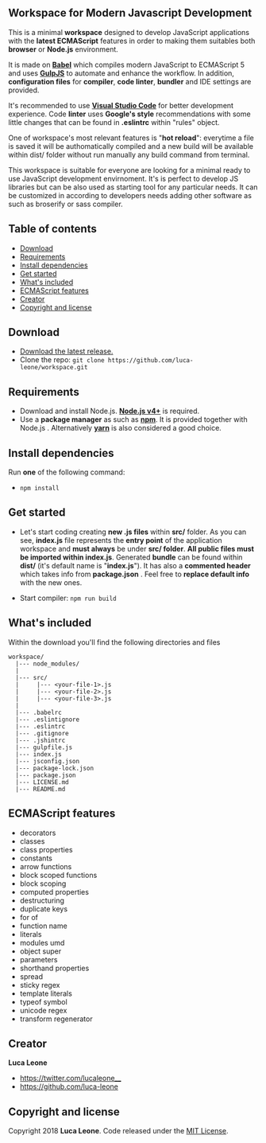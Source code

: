 ## Workspace for Modern Javascript Development

This is a minimal **workspace** designed to develop JavaScript applications with the **latest ECMAScript** features in order to making them suitables both **browser** or **Node.js** environment.

It is made on **[Babel](https://babeljs.io/)** which compiles modern JavaScript to ECMAScript 5 and uses **[GulpJS](https://gulpjs.com/)** to automate and enhance the workflow. In addition, **configuration files** for **compiler**, **code linter**, **bundler** and IDE settings are provided. 

It's recommended to use **[Visual Studio Code](https://code.visualstudio.com/download)** for better development experience. Code **linter** uses **Google's style** recommendations with some little changes that can be found in **.eslintrc** within "rules" object.

One of workspace's most relevant features is "**hot reload**": everytime a file is saved it will be authomatically compiled and a new build will be available within dist/ folder without run manually any build command from terminal.

This workspace is suitable for everyone are looking for a minimal ready to use JavaScript development envirnoment. It's is perfect to develop JS libraries but can be also used as starting tool for any particular needs. It can be customized in according to developers needs adding other software as such as broserify or sass compiler.


## Table of contents

- [Download](#download)
- [Requirements](#requirements)
- [Install dependencies](#install-dependencies)
- [Get started](#get-started)
- [What's included](#whats-included)
- [ECMAScript features](#ECMAScript-features)
- [Creator](#creator)
- [Copyright and license](#copyright-and-license)


## Download

- [Download the latest release.](https://github.com/luca-leone/workspace/archive/master.zip)
- Clone the repo: `git clone https://github.com/luca-leone/workspace.git`


## Requirements

- Download and install Node.js. **[Node.js v4+](https://nodejs.org/en/)** is required.
- Use a **package manager** as such as **[npm](https://www.npmjs.com/)**. It is provided together with Node.js . Alternatively **[yarn](https://yarnpkg.com/lang/en/)** is also considered a good choice.


## Install dependencies

Run **one** of the following command:

* `npm install`


## Get started

- Let's start coding creating **new .js files** within **src/** folder. As you can see, 
**index.js** file represents the **entry point** of the application workspace and **must always** be under **src/ folder**. **All public files must be imported within index.js**. Generated **bundle** can be found within **dist/** (it's default name is "**index.js**"). It has also a **commented header** which takes info from **package.json** . Feel free to **replace default info** with the new ones.

- Start compiler: `npm run build` 


## What's included

Within the download you'll find the following directories and files

```
workspace/
  |--- node_modules/
  |
  |--- src/
  |     |--- <your-file-1>.js
  |     |--- <your-file-2>.js
  |     |--- <your-file-3>.js 
  |
  |--- .babelrc
  |--- .eslintignore
  |--- .eslintrc
  |--- .gitignore
  |--- .jshintrc
  |--- gulpfile.js
  |--- index.js
  |--- jsconfig.json
  |--- package-lock.json
  |--- package.json
  |--- LICENSE.md
  |--- README.md
```


## ECMAScript features

* decorators
* classes
* class properties
* constants
* arrow functions
* block scoped functions
* block scoping
* computed properties
* destructuring
* duplicate keys
* for of
* function name
* literals
* modules umd
* object super
* parameters
* shorthand properties
* spread
* sticky regex
* template literals
* typeof symbol
* unicode regex
* transform regenerator


## Creator

**Luca Leone**

- <https://twitter.com/lucaleone__>
- <https://github.com/luca-leone>


## Copyright and license

Copyright 2018 **Luca Leone**. Code released under the [MIT License](https://github.com/luca-leone/workspace/blob/master/LICENSE).